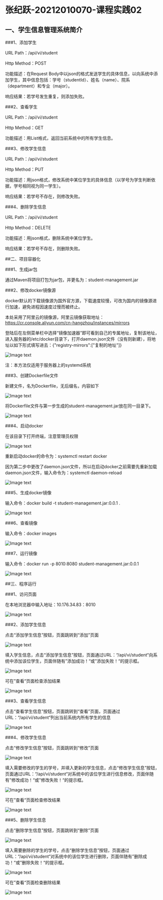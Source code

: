 # 张纪跃-20212010070-课程实践02

## 一、学生信息管理系统简介

###1、添加学生

URL Path：/api/vi/student

Http Method：POST

功能描述：在Request Body中以json的格式发送学生的具体信息，以向系统中添加学生，其中信息包括：学号（studentId）、姓名（name）、院系（department）和专业（major）。

响应结果：若学号发生重复，则添加失败。

###2、查看学生

URL Path：/api/vi/student

Http Method：GET

功能描述：用List格式，返回当前系统中的所有学生信息。

###3、修改学生信息

URL Path：/api/vi/student

Http Method：PUT

功能描述：用json格式，修改系统中某位学生的具体信息（以学号为学生判断依据，学号相同视为同一学生）。

响应结果：若学号不存在，则修改失败。

###4、删除学生信息

URL Path：/api/vi/student

Http Method：DELETE

功能描述：用json格式，删除系统中某位学生。

响应结果：若学号不存在，则删除失败。

##二、项目容器化

###1、生成jar包

通过Maven将项目打包为jar包，并更名为：student-management.jar

###2、修改docker镜像源

docker默认的下载镜像源为国外官方源，下载速度较慢，可改为国内的镜像源进行加速，避免进程因速度过慢而被终止。

本处采用了阿里云的镜像源，阿里云镜像获取地址：https://cr.console.aliyun.com/cn-hangzhou/instances/mirrors

登陆后在左侧菜单栏中选择“镜像加速器”即可看到自己的专属地址，复制该地址，进入服务器的/etc/docker目录下，打开daemon.json文件（没有则新建），将地址以如下形式填写进去：{"registry-mirrors":["复制的地址"]}

![Image text](https://raw.githubusercontent.com/Kingsley-Delfino/student-managemnet/master/src/main/resources/static/img/20201007151928.png)

注：本方法仅适用于服务器上的systemd系统

###3、创建Dockerfile文件

新建文件，名为Dockerfile，无后缀名，内容如下

![Image text](https://raw.githubusercontent.com/Kingsley-Delfino/student-managemnet/master/src/main/resources/static/img/20201007162627.png)

将Dockerfile文件与第一步生成的student-management.jar放在同一目录下。

![Image text](https://raw.githubusercontent.com/Kingsley-Delfino/student-managemnet/master/src/main/resources/static/img/20201007165549.png)

###4、启动docker

在该目录下打开终端，注意管理员权限

![Image text](https://raw.githubusercontent.com/Kingsley-Delfino/student-managemnet/master/src/main/resources/static/img/20201007165252.png)

重新启动docker的命令为：systemctl restart docker

因为第二步中更改了daemon.json文件，所以在启动docker之前需要先重新加载daemon.json文件，输入命令为：systemctl daemon-reload

![Image text](https://raw.githubusercontent.com/Kingsley-Delfino/student-managemnet/master/src/main/resources/static/img/20201007165403.png)

###5、生成docker镜像

输入命令：docker build -t student-management.jar:0.0.1 .

![Image text](https://raw.githubusercontent.com/Kingsley-Delfino/student-managemnet/master/src/main/resources/static/img/20201007165457.png)

###6、查看镜像

输入命令：docker images

![Image text](https://raw.githubusercontent.com/Kingsley-Delfino/student-managemnet/master/src/main/resources/static/img/20201007171735.png)

###7、运行镜像

输入命令：docker run -p 8010:8080 student-management.jar:0.0.1

![Image text](https://raw.githubusercontent.com/Kingsley-Delfino/student-managemnet/master/src/main/resources/static/img/20201007171942.png)

##三、程序运行

###1、访问页面

在本地浏览器中输入地址：10.176.34.83：8010

![Image text](https://raw.githubusercontent.com/Kingsley-Delfino/student-managemnet/master/src/main/resources/static/img/20201007172202.png)

###2、添加学生信息

点击“添加学生信息”按钮，页面跳转到“添加”页面

![Image text](https://raw.githubusercontent.com/Kingsley-Delfino/student-managemnet/master/src/main/resources/static/img/20201007175149.png)

填入学生信息，点击“添加学生信息”按钮，页面通过URL：“/api/vi/student“向系统中添加该位学生，页面伴随有”添加成功！“或”添加失败！“的提示框。

![Image text](https://raw.githubusercontent.com/Kingsley-Delfino/student-managemnet/master/src/main/resources/static/img/20201007172920.png)

可在”查看“页面检查添加结果

![Image text](https://raw.githubusercontent.com/Kingsley-Delfino/student-managemnet/master/src/main/resources/static/img/20201007173002.png)

###3、查看学生信息

点击“查看学生信息”按钮，页面跳转到“查看”页面，页面通过URL：“/api/vi/student“列出当前系统内所有学生的信息

![Image text](https://raw.githubusercontent.com/Kingsley-Delfino/student-managemnet/master/src/main/resources/static/img/20201007173002.png)

###4、修改学生信息

点击“修改学生信息”按钮，页面跳转到“修改”页面

![Image text](https://raw.githubusercontent.com/Kingsley-Delfino/student-managemnet/master/src/main/resources/static/img/20201007174046.png)

填入需要修改的学生的学号，并填入更新的学生信息，点击“修改学生信息”按钮，页面通过URL：“/api/vi/student“对系统中的该位学生进行信息修改，页面伴随有”修改成功！“或”修改失败！“的提示框。

![Image text](https://raw.githubusercontent.com/Kingsley-Delfino/student-managemnet/master/src/main/resources/static/img/20201007174117.png)

可在”查看“页面检查修改结果

![Image text](https://raw.githubusercontent.com/Kingsley-Delfino/student-managemnet/master/src/main/resources/static/img/20201007174136.png)

###5、删除学生信息

点击“删除学生信息”按钮，页面跳转到“删除”页面

![Image text](https://raw.githubusercontent.com/Kingsley-Delfino/student-managemnet/master/src/main/resources/static/img/20201007174154.png)

填入需要删除的学生的学号，点击“删除学生信息”按钮，页面通过URL：“/api/vi/student“对系统中的该位学生进行删除，页面伴随有”删除成功！“或”删除失败！“的提示框。

![Image text](https://raw.githubusercontent.com/Kingsley-Delfino/student-managemnet/master/src/main/resources/static/img/20201007175616.png)

可在”查看“页面检查删除结果

![Image text](https://raw.githubusercontent.com/Kingsley-Delfino/student-managemnet/master/src/main/resources/static/img/20201007174233.png)
